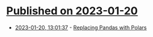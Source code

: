 # [Published on 2023-01-20](index.md)

* [2023-01-20, 13:01:37](https://news.ycombinator.com/item?id=34452526) - [Replacing Pandas with Polars](https://www.confessionsofadataguy.com/replacing-pandas-with-polars-a-practical-guide/)
